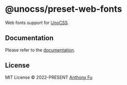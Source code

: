 # @unocss/preset-web-fonts

Web fonts support for [UnoCSS](https://github.com/unocss/unocss).


## Documentation

Please refer to the [documentation](https://unocss.dev/presets/web-fonts).

## License

MIT License &copy; 2022-PRESENT [Anthony Fu](https://github.com/antfu)
